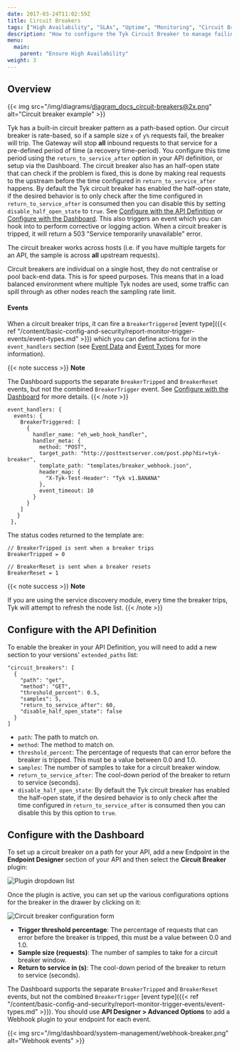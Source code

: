 ```yaml
---
date: 2017-03-24T11:02:59Z
title: Circuit Breakers
tags: ["High Availability", "SLAs", "Uptime", "Monitoring", "Circuit Breaker"]
description: "How to configure the Tyk Circuit Breaker to manage failing requests"
menu:
  main:
    parent: "Ensure High Availability"
weight: 3 
---
```


## Overview

{{< img src="/img/diagrams/diagram_docs_circuit-breakers@2x.png" alt="Circuit breaker example" >}}

Tyk has a built-in circuit breaker pattern as a path-based option. Our circuit breaker is rate-based, so if a sample size `x` of `y%` requests fail, the breaker will trip. The Gateway will stop **all** inbound requests to that service for a pre-defined period of time (a recovery time-period). You configure this time period using the `return_to_service_after` option in your API definition, or setup via the Dashboard. The circuit breaker also has an half-open state that can check if the problem is fixed, this is done by making real requests to the upstream before the time configured in  `return_to_service_after` happens. By default the Tyk circuit breaker has enabled the half-open state, if the desired behavior is to only check after the time configured in `return_to_service_after` is consumed then you can disable this by setting  `disable_half_open_state` to `true`. See [Configure with the API Definition](#configure-with-the-api-definition) or [Configure with the Dashboard](#configure-with-the-dashboard). This also triggers an event which you can hook into to perform corrective or logging action. When a circuit breaker is tripped, it will return a 503 "Service temporarily unavailable" error.

The circuit breaker works across hosts (i.e. if you have multiple targets for an API, the sample is across **all** upstream requests).

Circuit breakers are individual on a single host, they do not centralise or pool back-end data. This is for speed purposes. This means that in a load balanced environment where multiple Tyk nodes are used, some traffic can spill through as other nodes reach the sampling rate limit.

#### Events

When a circuit breaker trips, it can fire a `BreakerTriggered` [event type]({{< ref "/content/basic-config-and-security/report-monitor-trigger-events/event-types.md" >}}) which you can define actions for in the `event_handlers` section (see [Event Data](/docs/basic-config-and-security/report-monitor-trigger-events/event-data/) and [Event Types](/docs/basic-config-and-security/report-monitor-trigger-events/event-types/) for more information).

{{< note success >}}
**Note**  

The Dashboard supports the separate `BreakerTripped` and `BreakerReset` events, but not the combined `BreakerTrigger` event. See [Configure with the Dashboard](#configure-with-the-dashboard) for more details.
{{< /note >}}

```{.copyWrapper}
event_handlers: {
  events: {
    BreakerTriggered: [
      {
        handler_name: "eh_web_hook_handler",
        handler_meta: {
          method: "POST",
          target_path: "http://posttestserver.com/post.php?dir=tyk-breaker",
          template_path: "templates/breaker_webhook.json",
          header_map: {
            "X-Tyk-Test-Header": "Tyk v1.BANANA"
          },
          event_timeout: 10
        }
      }
    ]
   }
 },
```

The status codes returned to the template are:

```
// BreakerTripped is sent when a breaker trips
BreakerTripped = 0

// BreakerReset is sent when a breaker resets
BreakerReset = 1
```

{{< note success >}}
**Note**  

If you are using the service discovery module, every time the breaker trips, Tyk will attempt to refresh the node list.
{{< /note >}}



## Configure with the API Definition

To enable the breaker in your API Definition, you will need to add a new section to your versions' `extended_paths` list:

```{.copyWrapper}
"circuit_breakers": [
  {
    "path": "get",
    "method": "GET",
    "threshold_percent": 0.5,
    "samples": 5,
    "return_to_service_after": 60,
    "disable_half_open_state": false
  }
]
```

*   `path`: The path to match on.
*   `method`: The method to match on.
*   `threshold_percent`: The percentage of requests that can error before the breaker is tripped. This must be a value between 0.0 and 1.0.
*   `samples`: The number of samples to take for a circuit breaker window.
*   `return_to_service_after`: The cool-down period of the breaker to return to service (seconds).
*   `disable_half_open_state`: By default the Tyk circuit breaker has enabled the half-open state, if the desired behavior is to only check after the time configured in `return_to_service_after` is consumed then you can disable this by this option to `true`.

## Configure with the Dashboard

To set up a circuit breaker on a path for your API, add a new Endpoint in the **Endpoint Designer** section of your API and then select the **Circuit Breaker** plugin:

![Plugin dropdown list](/docs/img/2.10/circuit_breaker.png)

Once the plugin is active, you can set up the various configurations options for the breaker in the drawer by clicking on it:

![Circuit breaker configuration form](/docs/img/2.10/ciruit_breaker_settings.png)

*   **Trigger threshold percentage**: The percentage of requests that can error before the breaker is tripped, this must be a value between 0.0 and 1.0.
*   **Sample size (requests)**: The number of samples to take for a circuit breaker window.
*   **Return to service in (s)**: The cool-down period of the breaker to return to service (seconds).

The Dashboard supports the separate `BreakerTripped` and `BreakerReset` events, but not the combined `BreakerTrigger` [event type]({{< ref "/content/basic-config-and-security/report-monitor-trigger-events/event-types.md" >}}). You should use **API Designer > Advanced Options** to add a Webhook plugin to your endpoint for each event.

{{< img src="/img/dashboard/system-management/webhook-breaker.png" alt="Webhook events" >}}

